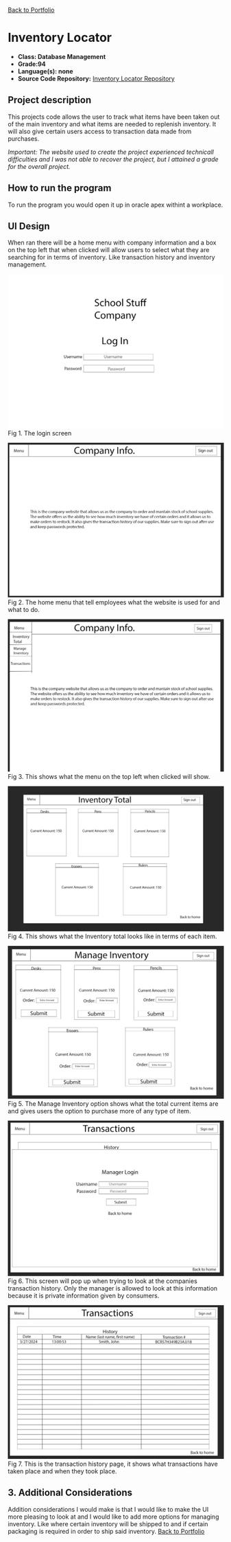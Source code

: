 [Back to Portfolio](./)

Inventory Locator
===============

-   **Class: Database Management** 
-   **Grade:94** 
-   **Language(s): none** 
-   **Source Code Repository:** [Inventory Locator Repository](https://github.com/Echack/Inventory-Locator)

## Project description

This projects code allows the user to track what items have been taken out of the main inventory and what items are needed to replenish inventory. It will also give certain users access to transaction data made from purchases.

_Important: The website used to create the project experienced technicall difficulties and I was not able to recover the project, but I attained a grade for the overall project._

## How to run the program

To run the program you would open it up in oracle apex withint a workplace.

## UI Design

When ran there will be a home menu with company information and a box on the top left that when clicked will allow users to select what they are searching for in terms of inventory. Like transaction history and inventory management.

![screenshot](images/inventory1.jpg)  
Fig 1. The login screen

![screenshot](images/inventory2.jpg)  
Fig 2. The home menu that tell employees what the website is used for and what to do.

![screenshot](images/inventory3.jpg)  
Fig 3. This shows what the menu on the top left when clicked will show.

![screenshot](images/inventory4.jpg)  
Fig 4. This shows what the Inventory total looks like in terms of each item.

![screenshot](images/inventory6.jpg)  
Fig 5. The Manage Inventory option shows what the total current items are and gives users the option to purchase more of any type of item.

![screenshot](images/inventory5.jpg)  
Fig 6. This screen will pop up when trying to look at the companies transaction history. Only the manager is allowed to look at this information because it is private information given by consumers.

![screenshot](images/inventory7.jpg)  
Fig 7. This is the transaction history page, it shows what transactions have taken place and when they took place.

## 3. Additional Considerations

Addition considerations I would make is that I would like to make the UI more pleasing to look at and I would like to add more options for managing inventory. Like where certain inventory will be shipped to and if certain packaging is required in order to ship said inventory.
[Back to Portfolio](./)
